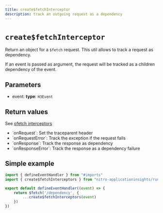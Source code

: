 ```yaml
---
title: create$fetchInterceptor
description: track an outgoing request as a dependency
---
```


# `create$fetchInterceptor`

Return an object for a `$fetch` request. This util allows to track a request as dependency.

If an event is passed as argument, the request will be tracked as a children dependency of the event.

## Parameters

- event: **type**: `H3Event`

## Return values

See [ofetch interceptors](https://github.com/unjs/ofetch?tab=readme-ov-file#%EF%B8%8F-interceptors)

- \`onRequest\`: Set the traceparent header
- \`onRequestError\`: Track the exception if the request fails
- \`onResponse\`: Track the response as dependency
- \`onResponseError\`: Track the response as a dependency failure

## Simple example

```ts
import { defineEventHandler } from "#imports"
import { create$fetchInterceptors } from "nitro-applicationinsights/runtime"

export default defineEventHandler((event) => {
    return $fetch('/dependency', {
        ...create$fetchInterceptors(event)
    })
})
```
